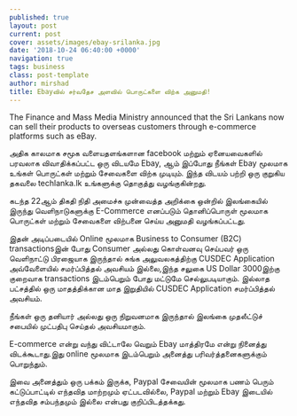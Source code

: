 ```yaml
---
published: true
layout: post
current: post
cover: assets/images/ebay-srilanka.jpg
date: '2018-10-24 06:40:00 +0000'
navigation: true
tags: business
class: post-template
author: mirshad
title: Ebayவில் சர்வதேச அளவில் பொருட்களை விற்க அனுமதி!
---
```

The Finance and Mass Media Ministry announced that the Sri Lankans now can sell their products to overseas customers through e-commerce platforms such as eBay.

அதிக காலமாக சமூக வளையதளங்களான facebook மற்றும் ஏனையவைகளில் பரவலாக விவாதிக்கப்பட்ட ஒரு விடயமே Ebay, ஆம் இப்போது நீங்கள் Ebay மூலமாக உங்கள் பொருட்கள் மற்றும் சேவைகளை விற்க முடியும். இந்த விடயம் பற்றி ஒரு குறுகிய தகவலை techlanka.lk உங்களுக்கு தொகுத்து வழங்குகின்றது.

கடந்த 22ஆம்  திகதி நிதி அமைச்சு முன்வைத்த அறிக்கை ஒன்றில் இலங்கையில் இருந்து வெளிநாடுகளுக்கு E-Commerce எனப்படும் தொனிப்பொருள் மூலமாக பொருட்கள் மற்றும் சேவைகளை விற்பனை செய்ய அனுமதி வழங்கப்பட்டது.

இதன் அடிப்படையில் Online மூலமாக Business to Consumer (B2C) transactionsஇன் போது Consumer அல்லது கொள்வனவு செய்பவர் ஒரு வெளிநாட்டு பிரஜையாக இருந்தால் சுங்க அலுவலகத்திற்கு CUSDEC Application அவ்வேளையில் சமர்ப்பித்தல் அவசியம் இல்லை,இந்த சலுகை US Dollar 3000இற்கு குறைவாக transactions இடம்பெறும் போது மட்டுமே செல்லுபடியாகும். இல்லாத பட்சத்தில்  ஒரு மாதத்திக்கான மாத இறுதியில் CUSDEC Application சமர்ப்பித்தல் அவசியம்.

நீங்கள் ஒரு தனியார் அல்லது ஒரு நிறுவனமாக இருந்தால் இலங்கை முதலீட்டுச் சபையில் முட்பதிபு செய்தல் அவசியமாகும்.

E-commerce என்று வந்து விட்டாலே வெறும் Ebay மாத்திரமே என்று நினைத்து விடக்கூடாது.இது online மூலமாக இடம்பெறும் அனைத்து பரிவர்த்தனைகளுக்கும் பொறுந்தும்.

இவை அனைத்தும் ஒரு பக்கம் இருக்க, Paypal சேவையின் மூலமாக பணம் பெரும் கட்டுப்பாட்டில் எந்தவித மாற்றமும் ஏட்படவில்லை, Paypal மற்றும் Ebay இடையில் எந்தவித சம்பந்தமும் இல்லை என்பது குறிப்பிடத்தக்கது.

